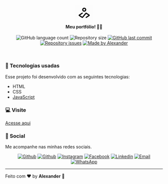 <h4 align="center">
<img src="./images/ico/apple-touch-icon.png" width="60px" /><br>
 <b>Meu portfólio!</b> 🤙🏾
</h4>
<p align="center">
  <img alt="GitHub language count" src="https://img.shields.io/github/languages/count/ialexanderbrito/ialexanderbrito.github.io.svg">

  <img alt="Repository size" src="https://img.shields.io/github/repo-size/ialexanderbrito/ialexanderbrito.github.io.svg">
  
  <a href="https://github.com/ialexanderbrito/be-the-hero/commits/master">
    <img alt="GitHub last commit" src="https://img.shields.io/github/last-commit/ialexanderbrito/ialexanderbrito.github.io.svg"></a>

  <a href="https://github.com/ialexanderbrito/be-the-hero/issues">
    <img alt="Repository issues" src="https://img.shields.io/github/issues/ialexanderbrito/ialexanderbrito.github.io.svg"></a>
 
  <a href="https://ialexanderbrito.com.br">
    <img alt="Made by Alexander" src="https://img.shields.io/badge/made%20by-Alexander-red"></a>
</p>

<br>

### :rocket: Tecnologias usadas
Esse projeto foi desenvolvido com as seguintes tecnologias:
- HTML
- CSS
- [JavaScript](https://www.javascript.com/)

  
### 💻 Visite

[Acesse aqui](https://ialexanderbrito.com.br/)


### 📱 Social

Me acompanhe nas minhas redes sociais.

<p align="center">

   <a href="https://github.com/ialexanderbrito" target="_blank" >
    <img alt="Github" src="https://img.shields.io/badge/Github--%23F8952D?style=social&logo=github"></a>
    
   <a href="https://twitter.com/ialexanderbrito" target="_blank" > 
     <img alt="Github" src="https://img.shields.io/badge/Twitter--%23F8952D?style=social&logo=twitter"></a> 
  
  <a href="https://instagram.com/ialexanderbrito" target="_blank" >
    <img alt="Instagram" src="https://img.shields.io/badge/Instagram--%23F8952D?style=social&logo=instagram"></a> 
  
  <a href="https://facebook.com/ialexanderbrito" target="_blank" >
    <img alt="Facebook" src="https://img.shields.io/badge/Facebook--%23F8952D?style=social&logo=facebook"></a> 

  <a href="https://www.linkedin.com/in/ialexanderbrito/" target="_blank" >
    <img alt="Linkedin" src="https://img.shields.io/badge/Linkedin--%23F8952D?style=social&logo=linkedin"></a> 
  
  <a href="mailto:ialexanderbrito@gmail.com" target="_blank" >
    <img alt="Email" src="https://img.shields.io/badge/Email--%23F8952D?style=social&logo=gmail"></a> 
  
  <a href="https://api.whatsapp.com/send?phone=5521979434402" target="_blank" >
    <img alt="WhatsApp" src="https://img.shields.io/badge/Whatsapp--%23F8952D?style=social&logo=whatsapp"></a>
</p>

---

Feito com ❤️ by **Alexander** 🤙
